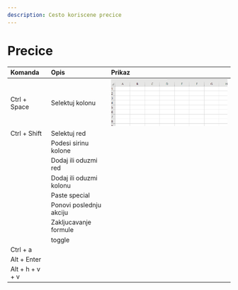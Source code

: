 ```yaml
---
description: Cesto koriscene precice
---
```


# Precice

| Komanda | Opis | Prikaz |
| :--- | :--- | :--- |
| Ctrl + Space | Selektuj kolonu | ![](.gitbook/assets/rec1.gif) |
| Ctrl + Shift | Selektuj red |  |
|  | Podesi sirinu kolone |  |
|  | Dodaj ili oduzmi red |  |
|  | Dodaj ili oduzmi kolonu |  |
|  | Paste special |  |
|  | Ponovi poslednju akciju |  |
|  | Zakljucavanje formule |  |
|  | toggle |  |
| Ctrl + a |  |  |
| Alt + Enter |  |  |
| Alt + h + v + v |  |  |

